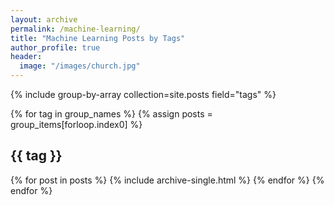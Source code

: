 ```yaml
---
layout: archive
permalink: /machine-learning/
title: "Machine Learning Posts by Tags"
author_profile: true
header:
  image: "/images/church.jpg"
---
```


{% include group-by-array collection=site.posts field="tags" %}

{% for tag in group_names %}
  {% assign posts = group_items[forloop.index0] %}
  <h2 id="{{tag | slugify }}" class="archive__subtitle">{{ tag }}</h2>
  {% for post in posts %}
    {% include archive-single.html %}
  {% endfor %}
{% endfor %}
